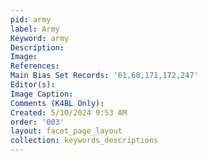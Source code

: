 ```yaml
---
pid: army
label: Army
Keyword: army
Description: 
Image: 
References: 
Main Bias Set Records: '61,68,171,172,247'
Editor(s): 
Image Caption: 
Comments (K4BL Only): 
Created: 5/10/2024 9:53 AM
order: '003'
layout: facet_page_layout
collection: keywords_descriptions
---
```

